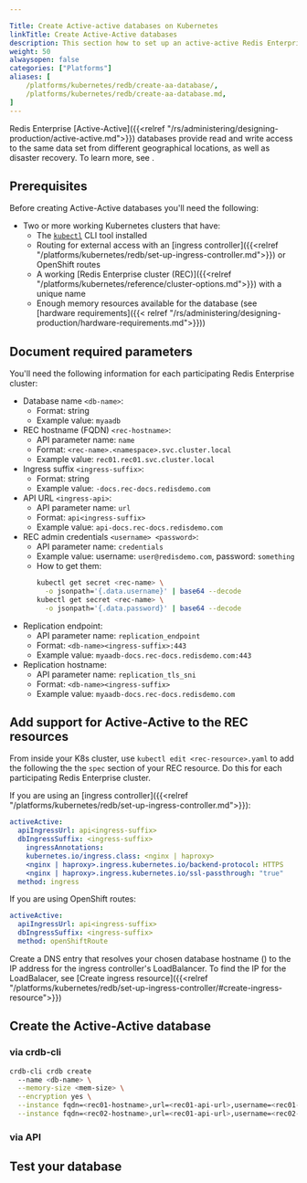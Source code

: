 ```yaml
---

Title: Create Active-active databases on Kubernetes
linkTitle: Create Active-Active databases
description: This section how to set up an active-active Redis Enterprise database on Kubernetes using the Redis Enterprise Software operator.  
weight: 50
alwaysopen: false
categories: ["Platforms"]
aliases: [ 
    /platforms/kubernetes/redb/create-aa-database/,
    /platforms/kubernetes/redb/create-aa-database.md,
]
---
```

Redis Enterprise [Active-Active]({{<relref "/rs/administering/designing-production/active-active.md">}}) databases provide read and write access to the same data set from different geographical locations, as well as disaster recovery. To learn more, see .

## Prerequisites

Before creating Active-Active databases you'll need the following:

- Two or more working Kubernetes clusters that have:
  - The [`kubectl`](https://kubernetes.io/docs/reference/kubectl/overview/) CLI tool installed
  - Routing for external access with an [ingress controller]({{<relref "/platforms/kubernetes/redb/set-up-ingress-controller.md">}}) or OpenShift routes
  - A working [Redis Enterprise cluster (REC)]({{<relref "/platforms/kubernetes/reference/cluster-options.md">}}) with a unique name
  - Enough memory resources available for the database (see [hardware requirements]({{< relref "/rs/administering/designing-production/hardware-requirements.md">}}))

## Document required parameters

You'll need the following information for each participating Redis Enterprise cluster:

- Database name `<db-name>`:
  - Format: string
  - Example value: `myaadb`
- REC hostname (FQDN) `<rec-hostname>`:
  - API parameter name: `name`
  - Format: `<rec-name>.<namespace>.svc.cluster.local`
  - Example value: `rec01.rec01.svc.cluster.local`
- Ingress suffix `<ingress-suffix>`:
  - Format: string
  - Example value: `-docs.rec-docs.redisdemo.com`
- API URL `<ingress-api>`:
  - API parameter name: `url`
  - Format: `api<ingress-suffix>`
  - Example value: `api-docs.rec-docs.redisdemo.com`
- REC admin credentials `<username> <password>`:
  - API parameter name: `credentials`
  - Example value: username: `user@redisdemo.com`, password: `something`
  - How to get them:
    ```bash
    kubectl get secret <rec-name> \
      -o jsonpath='{.data.username}' | base64 --decode
    kubectl get secret <rec-name> \
      -o jsonpath='{.data.password}' | base64 --decode
    ```
- Replication endpoint:
  - API parameter name: `replication_endpoint`
  - Format: `<db-name><ingress-suffix>:443`
  - Example value: `myaadb-docs.rec-docs.redisdemo.com:443`
- Replication hostname:
  - API parameter name: `replication_tls_sni`
  - Format: `<db-name><ingress-suffix>`
  - Example value: `myaadb-docs.rec-docs.redisdemo.com`


## Add support for Active-Active to the REC resources

From inside your K8s cluster, use `kubectl edit <rec-resource>.yaml` to add the following the the `spec` section of your REC resource. Do this for each participating Redis Enterprise cluster.

If you are using an [ingress controller]({{<relref "/platforms/kubernetes/redb/set-up-ingress-controller.md">}}):

  ```yaml
  activeActive:
    apiIngressUrl: api<ingress-suffix>
    dbIngressSuffix: <ingress-suffix>
      ingressAnnotations:
      kubernetes.io/ingress.class: <nginx | haproxy>
      <nginx | haproxy>.ingress.kubernetes.io/backend-protocol: HTTPS
      <nginx | haproxy>.ingress.kubernetes.io/ssl-passthrough: "true"  
    method: ingress
  ```

  If you are using OpenShift routes:
  ```yaml
  activeActive:
    apiIngressUrl: api<ingress-suffix>
    dbIngressSuffix: <ingress-suffix>
    method: openShiftRoute
  ```

Create a DNS entry that resolves your chosen database hostname (<db-name><ingress-suffix>) to the IP address for the ingress controller's LoadBalancer. To find the IP for the LoadBalacer, see [Create ingress resource]({{<relref "/platforms/kubernetes/redb/set-up-ingress-controller/#create-ingress-resource">}})

## Create the Active-Active database

### via crdb-cli

```bash
crdb-cli crdb create 
  --name <db-name> \
  --memory-size <mem-size> \
  --encryption yes \
  --instance fqdn=<rec01-hostname>,url=<rec01-api-url>,username=<rec01-username>,password=<rec01-password>,replication_endpoint=<rec01-replication-endpoint>,replication_tls-sni=<rec01-replication-hostname> \
  --instance fqdn=<rec02-hostname>,url=<rec01-api-url>,username=<rec02-username>,password=<rec02-password>,replication_endpoint=<rec02-replication-endpoint>,replication_tls-sni=<rec02-replication-hostname>
```

### via API

## Test your database
